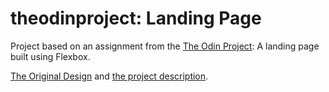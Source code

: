 # theodinproject: Landing Page

Project based on an assignment from the [The Odin Project](https://www.theodinproject.com/): A landing page built using Flexbox. 

[The Original Design](https://cdn.statically.io/gh/TheOdinProject/curriculum/main/foundations/html_css/project/odin-project.png) and [the project description](https://www.theodinproject.com/paths/foundations/courses/foundations/lessons/landing-page#).

